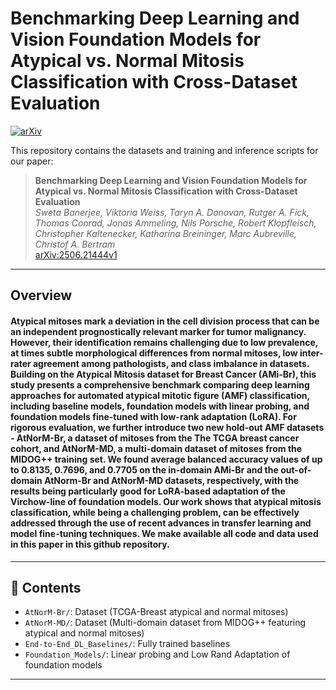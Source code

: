 # Benchmarking Deep Learning and Vision Foundation Models for Atypical vs. Normal Mitosis Classification with Cross-Dataset Evaluation

[![arXiv](https://img.shields.io/badge/arXiv-2506.21444v1-b31b1b.svg)](https://arxiv.org/abs/2506.21444v1)

This repository contains the datasets and training and inference scripts for our paper:

> **Benchmarking Deep Learning and Vision Foundation Models for Atypical vs. Normal Mitosis Classification with Cross-Dataset Evaluation**  
> *Sweta Banerjee, Viktoria Weiss, Taryn A. Donovan, Rutger A. Fick, Thomas Conrad, Jonas Ammeling, Nils Porsche, Robert Klopfleisch, Christopher Kaltenecker, Katharina Breininger, Marc Aubreville, Christof A. Bertram*  
> [arXiv:2506.21444v1](https://arxiv.org/abs/2506.21444v1)

---

## Overview

#### Atypical mitoses mark a deviation in the cell division process that can be an independent prognostically relevant marker for tumor malignancy. However, their identification remains challenging due to low prevalence, at times subtle morphological differences from normal mitoses, low inter-rater agreement among pathologists, and class imbalance in datasets. Building on the Atypical Mitosis dataset for Breast Cancer (AMi-Br), this study presents a comprehensive benchmark comparing deep learning approaches for automated atypical mitotic figure (AMF) classification, including baseline models, foundation models with linear probing, and foundation models fine-tuned with low-rank adaptation (LoRA). For rigorous evaluation, we further introduce two new hold-out AMF datasets - AtNorM-Br, a dataset of mitoses from the The TCGA breast cancer cohort, and AtNorM-MD, a multi-domain dataset of mitoses from the MIDOG++ training set. We found average balanced accuracy values of up to 0.8135, 0.7696, and 0.7705 on the in-domain AMi-Br and the out-of-domain AtNorm-Br and AtNorM-MD datasets, respectively, with the results being particularly good for LoRA-based adaptation of the Virchow-line of foundation models. Our work shows that atypical mitosis classification, while being a challenging problem, can be effectively addressed through the use of recent advances in transfer learning and model fine-tuning techniques. We make available all code and data used in this paper in this github repository.
---

## 📁 Contents

- `AtNorM-Br/`: Dataset (TCGA-Breast atypical and normal mitoses)
- `AtNorM-MD/`: Dataset (Multi-domain dataset from MIDOG++ featuring atypical and normal mitoses)
- `End-to-End_DL_Baselines/`: Fully trained baselines
- `Foundation_Models/`: Linear probing and Low Rand Adaptation of foundation models

---




